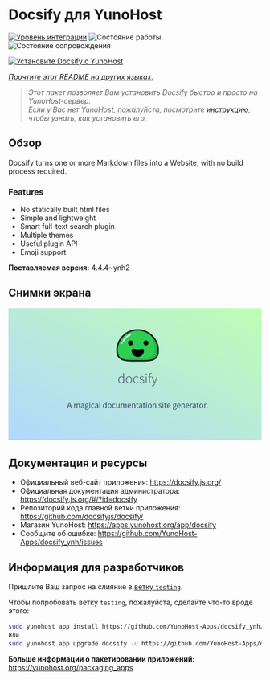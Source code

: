 <!--
Важно: этот README был автоматически сгенерирован <https://github.com/YunoHost/apps/tree/master/tools/readme_generator>
Он НЕ ДОЛЖЕН редактироваться вручную.
-->

# Docsify для YunoHost

[![Уровень интеграции](https://dash.yunohost.org/integration/docsify.svg)](https://ci-apps.yunohost.org/ci/apps/docsify/) ![Состояние работы](https://ci-apps.yunohost.org/ci/badges/docsify.status.svg) ![Состояние сопровождения](https://ci-apps.yunohost.org/ci/badges/docsify.maintain.svg)

[![Установите Docsify с YunoHost](https://install-app.yunohost.org/install-with-yunohost.svg)](https://install-app.yunohost.org/?app=docsify)

*[Прочтите этот README на других языках.](./ALL_README.md)*

> *Этот пакет позволяет Вам установить Docsify быстро и просто на YunoHost-сервер.*  
> *Если у Вас нет YunoHost, пожалуйста, посмотрите [инструкцию](https://yunohost.org/install), чтобы узнать, как установить его.*

## Обзор

Docsify turns one or more Markdown files into a Website, with no build process required.

### Features

- No statically built html files
- Simple and lightweight
- Smart full-text search plugin
- Multiple themes
- Useful plugin API
- Emoji support


**Поставляемая версия:** 4.4.4~ynh2

## Снимки экрана

![Снимок экрана Docsify](./doc/screenshots/screenshot.png)

## Документация и ресурсы

- Официальный веб-сайт приложения: <https://docsify.js.org/>
- Официальная документация администратора: <https://docsify.js.org/#/?id=docsify>
- Репозиторий кода главной ветки приложения: <https://github.com/docsifyjs/docsify/>
- Магазин YunoHost: <https://apps.yunohost.org/app/docsify>
- Сообщите об ошибке: <https://github.com/YunoHost-Apps/docsify_ynh/issues>

## Информация для разработчиков

Пришлите Ваш запрос на слияние в [ветку `testing`](https://github.com/YunoHost-Apps/docsify_ynh/tree/testing).

Чтобы попробовать ветку `testing`, пожалуйста, сделайте что-то вроде этого:

```bash
sudo yunohost app install https://github.com/YunoHost-Apps/docsify_ynh/tree/testing --debug
или
sudo yunohost app upgrade docsify -u https://github.com/YunoHost-Apps/docsify_ynh/tree/testing --debug
```

**Больше информации о пакетировании приложений:** <https://yunohost.org/packaging_apps>
